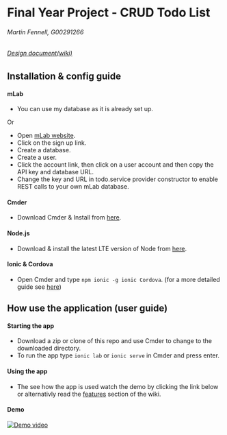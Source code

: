 # Final Year Project - CRUD Todo List
###### Martin Fennell, G00291266

###### [Design document(wiki)](https://github.com/MartinFen/Final-Year-Project/wiki)

## Installation & config guide

#### mLab
- You can use my database as it is already set up.

Or

- Open [mLab website](https://mlab.com).
- Click on the sign up link.
- Create a database.
- Create a user.
- Click the account link, then click on a user account and then copy the API key and database URL.
- Change the key and URL in todo.service provider constructor to enable REST calls to your own mLab database.

#### Cmder
- Download Cmder & Install from [here](http://cmder.net/).

#### Node.js 
- Download & install the latest LTE version of Node from [here](https://nodejs.org/en/download/releases/).

#### Ionic & Cordova
- Open Cmder and type `npm ionic -g ionic Cordova`. (for a more detailed guide see [here](https://ionicframework.com/docs/intro/installation/))

## How use the application (user guide)

#### Starting the app
- Download a zip or clone of this repo and use Cmder to change to the downloaded directory.
- To run the app type `ionic lab` or `ionic serve` in Cmder and press enter.

#### Using the app
- The see how the app is used watch the demo by clicking the link below or alternativly read the [features](https://github.com/MartinFen/Final-Year-Project/wiki/06.-Features-of-the-Implementation) section of the wiki.

#### Demo
 [![Demo video](https://github.com/MartinFen/Final-Year-Project/blob/master/pictures/video%20thumb.gif)](https://youtu.be/3ctwONLOUPw)
